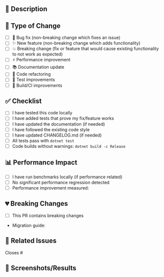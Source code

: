 ## 📝 Description
<!-- Provide a clear and concise description of your changes -->

## 🎯 Type of Change
<!-- Check all that apply -->
- [ ] 🐛 Bug fix (non-breaking change which fixes an issue)
- [ ] ✨ New feature (non-breaking change which adds functionality)
- [ ] 💥 Breaking change (fix or feature that would cause existing functionality to not work as expected)
- [ ] ⚡ Performance improvement
- [ ] 📚 Documentation update
- [ ] 🧹 Code refactoring
- [ ] 🧪 Test improvements
- [ ] 🔧 Build/CI improvements

## ✅ Checklist
<!-- Ensure all items are checked before requesting review -->
- [ ] I have tested this code locally
- [ ] I have added tests that prove my fix/feature works
- [ ] I have updated the documentation (if needed)
- [ ] I have followed the existing code style
- [ ] I have updated CHANGELOG.md (if needed)
- [ ] All tests pass with `dotnet test`
- [ ] Code builds without warnings: `dotnet build -c Release`

## 📊 Performance Impact
<!-- Required for performance-related changes -->
- [ ] I have run benchmarks locally (if performance related)
- [ ] No significant performance regression detected
- [ ] Performance improvement measured: <!-- Add metrics if applicable -->

## 💔 Breaking Changes
<!-- If this PR contains breaking changes, describe them here -->
- [ ] This PR contains breaking changes
- Migration guide: <!-- Describe how users should migrate -->

## 🔗 Related Issues
<!-- Link any related issues using #issue-number -->
Closes #

## 📸 Screenshots/Results
<!-- If applicable, add screenshots or benchmark results -->